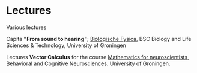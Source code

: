 # Lectures
Various lectures

Capita **"From sound to hearing"**; <a href="http://www.rug.nl/ocasys/frw/vak/show?code=WLP10B25" target="_blank">Biologische Fysica</a>, BSC Biology and Life Sciences & Technology, University of Groningen

Lectures **Vector Calculus** for the course <a href="http://www.rug.nl/research/behavioural-cognitive-neurosciences/education/phd/other-courses/mathematics_for_neuroscientists?lang=en" target="_blank">
Mathematics for neuroscientists</a>, Behavioral and Cognitive Neurosciences. University of Groningen.